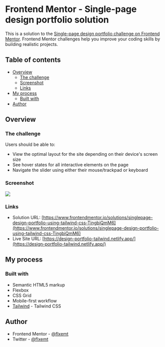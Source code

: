 # Frontend Mentor - Single-page design portfolio solution

This is a solution to the [Single-page design portfolio challenge on Frontend Mentor](https://www.frontendmentor.io/challenges/singlepage-design-portfolio-2MMhyhfKVo). Frontend Mentor challenges help you improve your coding skills by building realistic projects.

## Table of contents

- [Overview](#overview)
  - [The challenge](#the-challenge)
  - [Screenshot](#screenshot)
  - [Links](#links)
- [My process](#my-process)
  - [Built with](#built-with)
- [Author](#author)

## Overview

### The challenge

Users should be able to:

- View the optimal layout for the site depending on their device's screen size
- See hover states for all interactive elements on the page
- Navigate the slider using either their mouse/trackpad or keyboard

### Screenshot

![](./screenshot.jpg)

### Links

- Solution URL: [https://www.frontendmentor.io/solutions/singlepage-design-portfolio-using-tailwind-css-TingbiQmM6](https://www.frontendmentor.io/solutions/singlepage-design-portfolio-using-tailwind-css-TingbiQmM6)
- Live Site URL: [https://design-portfolio-tailwind.netlify.app/](https://design-portfolio-tailwind.netlify.app/)

## My process

### Built with

- Semantic HTML5 markup
- Flexbox
- CSS Grid
- Mobile-first workflow
- [Tailwind](https://tailwindcss.com/) - Tailwind CSS

## Author

- Frontend Mentor - [@flxemt](https://www.frontendmentor.io/profile/flxemt)
- Twitter - [@flxemt](https://www.twitter.com/flxemt)
